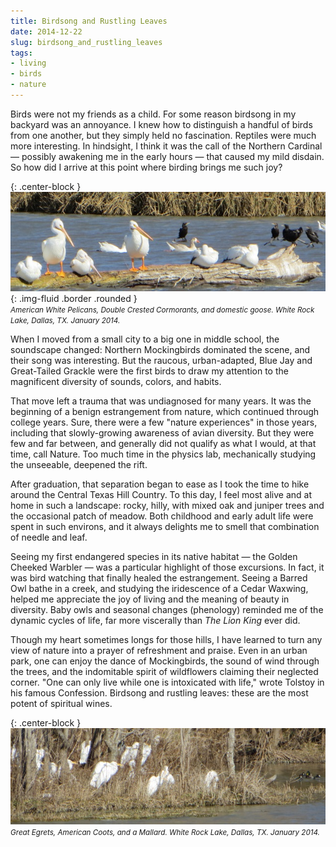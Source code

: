 ```yaml
---
title: Birdsong and Rustling Leaves
date: 2014-12-22
slug: birdsong_and_rustling_leaves
tags:
- living
- birds
- nature
---
```


Birds were not my friends as a child. For some reason birdsong in my backyard
was an annoyance. I knew how to distinguish a handful of birds from one another,
but they simply held no fascination. Reptiles were much more interesting. In
hindsight, I think it was the call of the Northern Cardinal &mdash; possibly
awakening me in the early hours &mdash; that caused my mild disdain. So how did
I arrive at this point where birding brings me such joy?

{: .center-block }
![photo of birds](/images/WhiteRockPelicans.JPG){: .img-fluid .border .rounded }<br>
<small><i>American White Pelicans, Double Crested Cormorants, and domestic goose. White Rock Lake, Dallas, TX. January 2014.</i></small>

<!-- truncate -->

When I moved from a small city to a big one in middle school, the soundscape
changed: Northern Mockingbirds dominated the scene, and their song was
interesting. But the raucous, urban-adapted, Blue Jay and Great-Tailed Grackle
were the first birds to draw my attention to the magnificent diversity of
sounds, colors, and habits.

That move left a trauma that was undiagnosed for many years. It was the
beginning of a benign estrangement from nature, which continued through college
years. Sure, there were a few "nature experiences" in those years, including
that slowly-growing awareness of avian diversity. But they were few and far
between, and generally did not qualify as what I would, at that time, call
Nature. Too much time in the physics lab, mechanically studying the unseeable,
deepened the rift.

After graduation, that separation began to ease as I took the time to hike
around the Central Texas Hill Country. To this day, I feel most alive and at
home in such a landscape: rocky, hilly, with mixed oak and juniper trees and the
occasional patch of meadow. Both childhood and early adult life were spent in
such environs, and it always delights me to smell that combination of needle and
leaf.

Seeing my first endangered species in its native habitat &mdash; the Golden
Cheeked Warbler &mdash; was a particular highlight of those excursions. In fact,
it was bird watching that finally healed the estrangement. Seeing a Barred Owl
bathe in a creek, and studying the iridescence of a Cedar Waxwing, helped me
appreciate the joy of living and the meaning of beauty in diversity. Baby owls
and seasonal changes (phenology) reminded me of the dynamic cycles of life, far
more viscerally than _The Lion King_ ever did.

Though my heart sometimes longs for those hills, I have learned to turn any view
of nature into a prayer of refreshment and praise. Even in an urban park, one
can enjoy the dance of Mockingbirds, the sound of wind through the trees, and
the indomitable spirit of wildflowers claiming their neglected corner. "One can
only live while one is intoxicated with life," wrote Tolstoy in his famous
Confession. Birdsong and rustling leaves: these are the most potent of spiritual
wines.

{: .center-block }
![photo of egrets](/images/WhiteRockEgrets.JPG)<br>
<small><i>Great Egrets, American Coots, and a Mallard. White Rock Lake, Dallas, TX. January 2014.</i></small>
